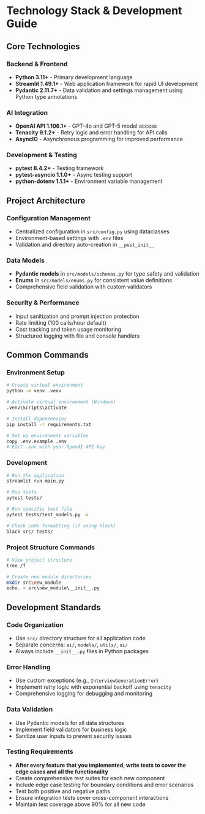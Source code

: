 # Technology Stack & Development Guide

## Core Technologies

### Backend & Frontend
- **Python 3.11+** - Primary development language
- **Streamlit 1.49.1+** - Web application framework for rapid UI development
- **Pydantic 2.11.7+** - Data validation and settings management using Python type annotations

### AI Integration
- **OpenAI API 1.106.1+** - GPT-4o and GPT-5 model access
- **Tenacity 9.1.2+** - Retry logic and error handling for API calls
- **AsyncIO** - Asynchronous programming for improved performance

### Development & Testing
- **pytest 8.4.2+** - Testing framework
- **pytest-asyncio 1.1.0+** - Async testing support
- **python-dotenv 1.1.1+** - Environment variable management

## Project Architecture

### Configuration Management
- Centralized configuration in `src/config.py` using dataclasses
- Environment-based settings with `.env` files
- Validation and directory auto-creation in `__post_init__`

### Data Models
- **Pydantic models** in `src/models/schemas.py` for type safety and validation
- **Enums** in `src/models/enums.py` for consistent value definitions
- Comprehensive field validation with custom validators

### Security & Performance
- Input sanitization and prompt injection protection
- Rate limiting (100 calls/hour default)
- Cost tracking and token usage monitoring
- Structured logging with file and console handlers

## Common Commands

### Environment Setup
```bash
# Create virtual environment
python -m venv .venv

# Activate virtual environment (Windows)
.venv\Scripts\activate

# Install dependencies
pip install -r requirements.txt

# Set up environment variables
copy .env.example .env
# Edit .env with your OpenAI API key
```

### Development
```bash
# Run the application
streamlit run main.py

# Run tests
pytest tests/

# Run specific test file
pytest tests/test_models.py -v

# Check code formatting (if using black)
black src/ tests/
```

### Project Structure Commands
```bash
# View project structure
tree /f

# Create new module directories
mkdir src\new_module
echo. > src\new_module\__init__.py
```

## Development Standards

### Code Organization
- Use `src/` directory structure for all application code
- Separate concerns: `ai/`, `models/`, `utils/`, `ui/`
- Always include `__init__.py` files in Python packages

### Error Handling
- Use custom exceptions (e.g., `InterviewGenerationError`)
- Implement retry logic with exponential backoff using `tenacity`
- Comprehensive logging for debugging and monitoring

### Data Validation
- Use Pydantic models for all data structures
- Implement field validators for business logic
- Sanitize user inputs to prevent security issues

### Testing Requirements
- **After every feature that you implemented, write tests to cover the edge cases and all the functionality**
- Create comprehensive test suites for each new component
- Include edge case testing for boundary conditions and error scenarios
- Test both positive and negative paths
- Ensure integration tests cover cross-component interactions
- Maintain test coverage above 90% for all new code